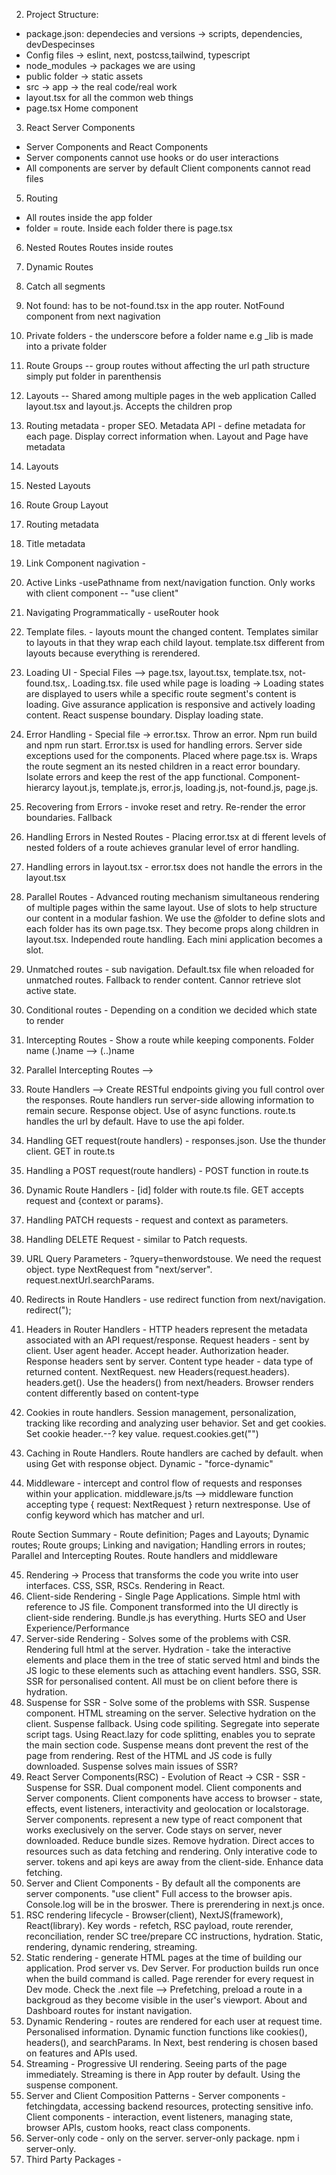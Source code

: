 2. Project Structure:
- package.json: dependecies and versions -> scripts, dependencies, devDespecinses
- Config files -> eslint, next, postcss,tailwind, typescript
- node_modules -> packages we are using
- public folder -> static assets
- src -> app -> the real code/real work
- layout.tsx for all the common web things
- page.tsx Home component

3. React Server Components
- Server Components and React Components
- Server components cannot use hooks or do user interactions
- All components are server by default
Client components cannot read files

5. Routing
- All routes inside the app folder
- folder = route. Inside each folder there is page.tsx

6. Nested Routes
Routes inside routes

7. Dynamic Routes

8. Catch all segments

9. Not found: has to be not-found.tsx in the app router. NotFound component from next nagivation

10. Private folders - the underscore before a folder name e.g _lib is made into a private folder

11. Route Groups -- group routes without affecting the url path structure simply put folder in parenthensis

12. Layouts -- Shared among multiple pages in the web application
Called layout.tsx and layout.js. Accepts the children prop 

13. Routing metadata - proper SEO. Metadata API - define metadata for each page. Display correct information when. Layout and Page have metadata

14. Layouts

15. Nested Layouts

16. Route Group Layout

17. Routing metadata

18. Title metadata

19. Link Component nagivation - 

20. Active Links -usePathname from next/navigation function. Only works with client component -- "use client"

21. Navigating Programmatically - useRouter hook

22. Template files. - layouts mount the changed content. Templates similar to layouts in that they wrap each child layout. template.tsx different from layouts because everything is rerendered.

23. Loading UI - Special Files --> page.tsx, layout.tsx, template.tsx, not-found.tsx,. 
Loading.tsx. file used while page is loading -> Loading states are displayed to users while a specific route segment's content is loading. Give assurance application is responsive and actively loading content. React suspense boundary. Display loading state. 

24. Error Handling - Special file -> error.tsx. Throw an error. Npm run build and npm run start.
Error.tsx is used for handling errors. Server side exceptions used for the components. Placed where page.tsx is. Wraps the route segment an its nested children in a react error boundary. Isolate errors and keep the rest of the app functional. 
Component- hierarcy layout.js, template.js, error.js, loading.js, not-found.js, page.js.

25. Recovering from Errors - invoke reset and retry. Re-render the error boundaries. Fallback 

26. Handling Errors in Nested Routes - Placing error.tsx at di fferent  levels of nested folders of a route achieves granular level of error handling. 
27. Handling errors in layout.tsx - error.tsx does not handle the errors in the layout.tsx
28. Parallel Routes - Advanced routing mechanism simultaneous rendering of multiple pages within the same layout. Use of slots to help structure our content in a modular fashion. We use the @folder to define slots and each folder has its own page.tsx. They become props along children in layout.tsx. Independed route handling. Each mini application becomes a slot.
29. Unmatched routes - sub navigation. Default.tsx file when reloaded for unmatched routes. Fallback to render content. Cannor retrieve slot active state.
30. Conditional routes - Depending on a condition we decided which state to render
31. Intercepting Routes - Show a route while keeping components. Folder name (.)name --> (..)name
32. Parallel Intercepting Routes -->
33. Route Handlers --> Create RESTful endpoints giving you full control over the responses. Route handlers run server-side allowing information to remain secure. Response object. Use of async functions. route.ts handles the url by default. Have to use the api folder. 
34. Handling GET request(route handlers) - responses.json. Use the thunder client. GET in route.ts
35. Handling a POST request(route handlers) - POST function in route.ts
36. Dynamic Route Handlers - [id] folder with route.ts file. GET accepts request and {context or params}. 
37. Handling PATCH requests - request and context as parameters.
38. Handling DELETE Request - similar to Patch requests.
39. URL Query Parameters - ?query=thenwordstouse. We need the request object. type NextRequest from "next/server". request.nextUrl.searchParams.
40. Redirects in Route Handlers - use redirect function from next/navigation. redirect(");
41. Headers in Router Handlers - HTTP headers represent the metadata associated with an API request/response. Request headers - sent by client. User agent header. Accept header. Authorization header. Response headers sent by server. Content type header - data type of returned content. NextRequest. new Headers(request.headers). headers.get(). Use the headers() from next/headers. Browser renders content differently based on content-type
42. Cookies in route handlers. Session management, personalization, tracking like recording and analyzing user behavior. Set and get cookies. Set cookie header.--? key value. request.cookies.get("")
43. Caching in Route Handlers. Route handlers are cached by default. when using Get with response object. Dynamic - "force-dynamic"
44. Middleware - intercept and control flow of requests and responses within your application. middleware.js/ts --> middleware function accepting type { request: NextRequest } return nextresponse. Use of config keyword which has matcher and url.

Route Section Summary - Route definition; Pages and Layouts; Dynamic routes; Route groups; Linking and navigation; Handling errors in routes; Parallel and Intercepting Routes. Route handlers and middleware

45. Rendering -> Process that transforms the code you write into user interfaces. CSS, SSR, RSCs. Rendering in React. 
46. Client-side Rendering - Single Page Applications. Simple html with reference to JS file. Component transformed into the UI directly is client-side rendering. Bundle.js has everything. Hurts SEO and User Experience/Performance
47. Server-side Rendering - Solves some of the problems with CSR. Rendering full html at the server. Hydration - take the interactive elements and place them in the tree of static served html and binds the JS logic to these elements such as attaching event handlers.  SSG, SSR. SSR for personalised content. All must be on client before there is hydration.
48. Suspense for SSR - Solve some of the problems with SSR. Suspense component. HTML streaming on the server. Selective hydration on the client. Suspense fallback.  Using code spiliting. Segregate into seperate script tags. Using React.lazy for code splitting, enables you to seprate the main section code. Suspense means dont prevent the rest of the page from rendering. Rest of the HTML and JS code is fully downloaded. Suspense solves main issues of SSR?
49. React Server Components(RSC) - Evolution of React -> CSR - SSR - Suspense for SSR. Dual component model. Client components and Server components. Client components have access to browser - state, effects, event listeners, interactivity and geolocation or localstorage. Server components. represent a new type of react component that works execlusively on the server. Code stays on server, never downloaded. Reduce bundle sizes. Remove hydration. Direct acces to resources such as data fetching and rendering. Only interative code to server. tokens and api keys are away from the client-side. Enhance data fetching. 
50. Server and Client Components - By default all the components are server components. "use client" Full access to the browser apis. Console.log will be in the broswer. There is prerendering in next.js once. 
51. RSC rendering lifecycle - Browser(client), NextJS(framework), React(library). Key words - refetch, RSC payload, route rerender, reconciliation, render SC tree/prepare CC instructions, hydration. Static, rendering, dynamic rendering, streaming. 
52. Static rendering - generate HTML pages at the time of building our application. Prod server vs. Dev Server. For production builds run once when the build command is called. Page rerender for every request in Dev mode. Check the .next file --> Prefetching, preload a route in a backgroud as they become visible in the user's viewport. About and Dashboard routes for instant navigation.  
53. Dynamic Rendering - routes are rendered for each user at request time. Personalised information. Dynamic function functions like cookies(), headers(), and searchParams. In Next, best rendering is chosen based on features and APIs used.  
54. Streaming -  Progressive UI rendering. Seeing parts of the page immediately. Streaming is there in App router by default. Using the suspense component. 
55. Server and Client Composition Patterns - Server components - fetchingdata, accessing backend resources, protecting sensitive info. Client components - interaction, event listeners, managing state, browser APIs, custom hooks, react class components. 
56. Server-only code - only on the server. server-only package. npm i server-only.
57. Third Party Packages - 